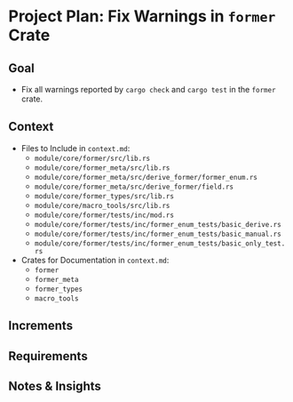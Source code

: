 # Project Plan: Fix Warnings in `former` Crate

## Goal

*   Fix all warnings reported by `cargo check` and `cargo test` in the `former` crate.

## Context

*   Files to Include in `context.md`:
    *   `module/core/former/src/lib.rs`
    *   `module/core/former_meta/src/lib.rs`
    *   `module/core/former_meta/src/derive_former/former_enum.rs`
    *   `module/core/former_meta/src/derive_former/field.rs`
    *   `module/core/former_types/src/lib.rs`
    *   `module/core/macro_tools/src/lib.rs`
    *   `module/core/former/tests/inc/mod.rs`
    *   `module/core/former/tests/inc/former_enum_tests/basic_derive.rs`
    *   `module/core/former/tests/inc/former_enum_tests/basic_manual.rs`
    *   `module/core/former/tests/inc/former_enum_tests/basic_only_test.rs`
*   Crates for Documentation in `context.md`:
    *   `former`
    *   `former_meta`
    *   `former_types`
    *   `macro_tools`

## Increments

## Requirements

## Notes & Insights
